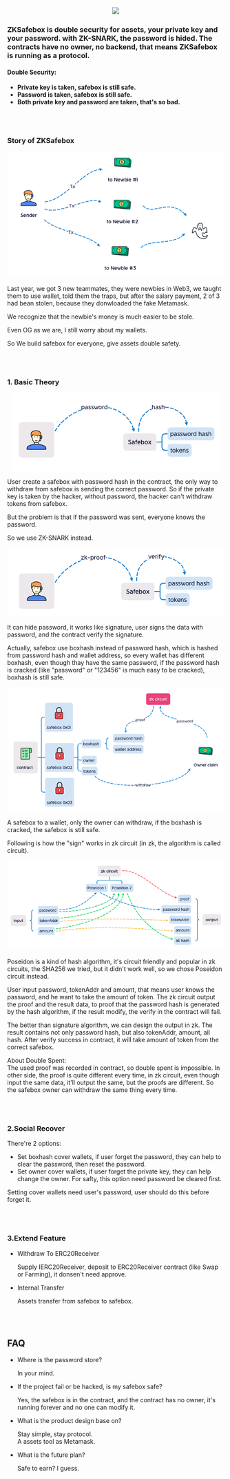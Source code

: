 <div align="center"><img src="./doc/zknewlogo3.png"></div>

### ZKSafebox is double security for assets, your private key and your password. with ZK-SNARK, the password is hided. The contracts have no owner, no backend, that means ZKSafebox is running as a protocol.
#### Double Security:
<b><ul>
    <li>Private key is taken, safebox is still safe.
    <li>Password is taken, safebox is still safe.
    <li>Both private key and password are taken, that's so bad.
</ul></b>
<br>
<br>

### Story of ZKSafebox
<div align="center"><img src="./doc/story.png"></div>
<p>Last year, we got 3 new teammates, they were newbies in Web3, we taught them to use wallet, told them the traps, but after the salary payment, 2 of 3 had bean stolen, because they donwloaded the fake Metamask.</p>
<p>We recognize that the newbie's money is much easier to be stole.</p>
<p>Even OG as we are, I still worry about my wallets.</p>
<p>So We build safebox for everyone, give assets double safety.</p>
<br>
<br>

### 1. Basic Theory
<div align="center"><img src="./doc/safebox-1.png"></div>
<p>User create a safebox with password hash in the contract, the only way to withdraw from safebox is sending the correct password. So if the private key is taken by the hacker, without password, the hacker can't withdraw tokens from safebox.</p>
<p>But the problem is that if the password was sent, everyone knows the password.</p>
<p>So we use ZK-SNARK instead.</p>
<div align="center"><img src="./doc/safebox-2.png"></div>
<p>It can hide password, it works like signature, user signs the data with password, and the contract verify the signature.</p>
<p>Actually, safebox use boxhash instead of password hash, which is hashed from password hash and wallet address, so every wallet has different boxhash, even though thay have the same password, if the password hash is cracked (like "password" or "123456" is much easy to be cracked), boxhash is still safe.</p>
<div align="center"><img src="./doc/safebox-3.png"></div>
<p>A safebox to a wallet, only the owner can withdraw, if the boxhash is cracked, the safebox is still safe.</p>
<p>Following is how the "sign" works in zk circuit (in zk, the algorithm is called circuit).</p>
<div align="center"><img src="./doc/safebox-4.png"></div>
<p>Poseidon is a kind of hash algorithm, it's circuit friendly and popular in zk circuits, the SHA256 we tried, but it didn't work well, so we chose Poseidon circuit instead.</p>
<p>User input password, tokenAddr and amount, that means user knows the password, and he want to take the amount of token. The zk circuit output the proof and the result data, to proof that the password hash is generated by the hash algorithm, if the result modify, the verify in the contract will fail.</p>
<p>The better than signature algorithm, we can design the output in zk. The result contains not only password hash, but also tokenAddr, amount, all hash. After verify success in contract, it will take amount of token from the correct safebox.</p>
<p>About Double Spent:<br>
The used proof was recorded in contract, so double spent is impossible. In other side, the proof is quite different every time, in zk circuit, even though input the same data, it'll output the same, but the proofs are different. So the safebox owner can withdraw the same thing every time.</p>
<br>
<br>

### 2.Social Recover
<p>There're 2 options:</p>
<ul>
    <li>Set boxhash cover wallets, if user forget the password, they can help to clear the password, then reset the password. 
    <li>Set owner cover wallets, if user forget the private key, they can help change the owner. For safty, this option need password be cleared first. 
</ul>
<p>Setting cover wallets need user's password, user should do this before forget it.</p>
<br>
<br>

### 3.Extend Feature
<ul>
<li>Withdraw To ERC20Receiver
<p>Supply IERC20Receiver, deposit to ERC20Receiver contract (like Swap or Farming), it donsen't need approve.</p>
<li>Internal Transfer
<p>Assets transfer from safebox to safebox.</p>
</ul>
<br>
<br>

## FAQ
<ul>
<li>Where is the password store?
<p>In your mind.</p>

<li>If the project fail or be hacked, is my safebox safe?
<p>Yes, the safebox is in the contract, and the contract has no owner, it's running forever and no one can modify it.</p>

<li>What is the product design base on?
<p>Stay simple, stay protocol.
<br>A assets tool as Metamask.</p>

<li>What is the future plan?
<p>Safe to earn? I guess.<br>
</ul>